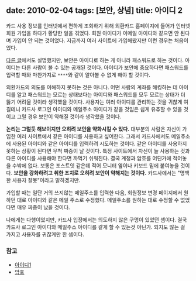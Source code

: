 date: 2010-02-04
tags: [보안, 상념]
title: 아이디 2
---
카드 사용 정보를 인터넷에서 편하게 조회하기 위해 외환카드 홈페이지에 들어가 인터넷 회원 가입을 하다가 황당한 일을 겪었다. 회원 아이디가 이메일 아이디와 같으면 안 된다며 가입이 안 되는 것이었다. 지금까지 여러 사이트에 가입해봤지만 이런 경우는 처음이었다.
<!--more-->

[다른 글](/2010/id-1/)에서도 설명했지만, 보안은 아이디로 하는 게 아니라 패스워드로 하는 것이다. 아이디는 다른 사람이 볼 수 있는 공개된 것이다. 아이디가 보안에 중요하다면 패스워드를 입력할 때와 마찬가지로 `****`와 같이 알아볼 수 없게 해야 할 것이다.

외환카드의 의도를 이해하지 못하는 것은 아니다. 어떤 사람의 계좌를 해킹하는 데 아이디를 알고 패스워드는 모르는 상태보다는 아이디와 패스워드를 모두 모르는 상태가 더 뚫기 어려울 것이라 생각했을 것이다. 사용자는 여러 아이디를 관리하는 것을 귀찮게 여길테니 카드사 로그인 아이디와 메일주소 아이디가 같을 것임은 쉽게 유추할 수 있을 것이고 그럴 경우 보안이 약해질 것이라 생각했을 것이다.

**논리는 그럴듯 해보이지만 오히려 보안을 약화시킬 수 있다.** 대부분의 사람은 자신이 가입한 여러 사이트에서 같은 아이디를 사용하고 싶어한다. 그래서 카드사에서도 메일주소에 사용된 아이디와 같은 아이디를 입력하려 시도하는 것이다. 같은 아이디를 사용하지 못하는 상황이 된다면 무척 짜증이 날 것이다. 특정 사이트에서 자신이 늘 사용하는 것과 다른 아이디를 사용해야 한다면 까먹기 쉬워진다. 결국 계정과 암호를 어딘가에 적어놓을 수밖에 없다. 보통은 포스트잇 같은데 적어 모니터 옆이나 키보드 밑에 붙여놓을 것이다. **보안을 강화하려고 취한 조치로 오히려 보안이 약해지는 것이다.** 카드사에서는 "명백한 사용자 잘못"이라고 말하겠지만.

가입할 때는 일단 거의 쓰지않는 메일주소를 입력한 다음, 회원정보 변경 페이지에서 원하던 대로 아이디와 같은 메일 주소로 수정했다. 메일주소를 원하는 대로 수정할 수 없었다면 매우 짜증이 났을 것이다.

나에게는 다행이었지만, 카드사 입장에서는 의도하지 않은 구멍이 있었던 셈이다. 결국 카드사 로그인 아이디와 메일주소 아이디를 같게 할 수 있는것 아닌가. 되지도 않는 걸 가지고 사용자를 귀찮게만 한 셈이다.

### 참고
* [아이디1](/2010/id-1/)
* [암호](/2009/password/)
